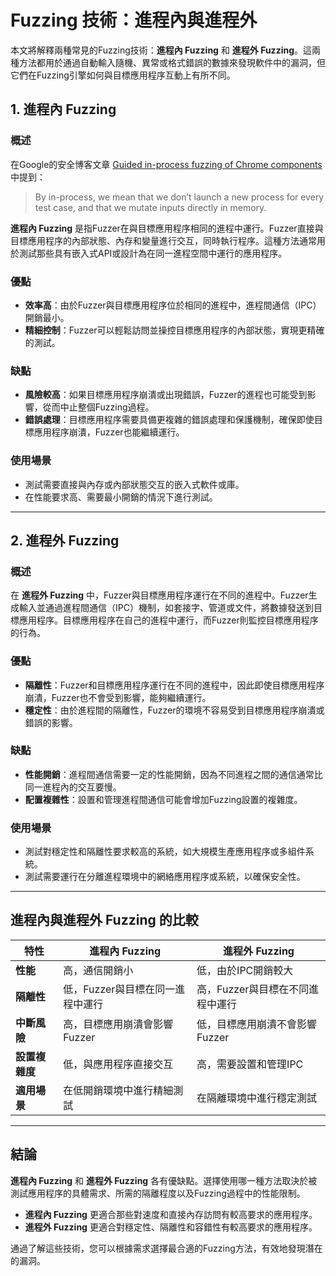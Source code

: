 # Fuzzing 技術：進程內與進程外

本文將解釋兩種常見的Fuzzing技術：**進程內 Fuzzing** 和 **進程外 Fuzzing**。這兩種方法都用於通過自動輸入隨機、異常或格式錯誤的數據來發現軟件中的漏洞，但它們在Fuzzing引擎如何與目標應用程序互動上有所不同。

## 1. 進程內 Fuzzing

### 概述
在Google的安全博客文章 [Guided in-process fuzzing of Chrome components](https://security.googleblog.com/2016/08/guided-in-process-fuzzing-of-chrome.html) 中提到：

> By in-process, we mean that we don’t launch a new process for every test case, and that we mutate inputs directly in memory.

**進程內 Fuzzing** 是指Fuzzer在與目標應用程序相同的進程中運行。Fuzzer直接與目標應用程序的內部狀態、內存和變量進行交互，同時執行程序。這種方法通常用於測試那些具有嵌入式API或設計為在同一進程空間中運行的應用程序。

### 優點
- **效率高**：由於Fuzzer與目標應用程序位於相同的進程中，進程間通信（IPC）開銷最小。
- **精細控制**：Fuzzer可以輕鬆訪問並操控目標應用程序的內部狀態，實現更精確的測試。

### 缺點
- **風險較高**：如果目標應用程序崩潰或出現錯誤，Fuzzer的進程也可能受到影響，從而中止整個Fuzzing過程。
- **錯誤處理**：目標應用程序需要具備更複雜的錯誤處理和保護機制，確保即使目標應用程序崩潰，Fuzzer也能繼續運行。

### 使用場景
- 測試需要直接與內存或內部狀態交互的嵌入式軟件或庫。
- 在性能要求高、需要最小開銷的情況下進行測試。

---

## 2. 進程外 Fuzzing

### 概述
在 **進程外 Fuzzing** 中，Fuzzer與目標應用程序運行在不同的進程中。Fuzzer生成輸入並通過進程間通信（IPC）機制，如套接字、管道或文件，將數據發送到目標應用程序。目標應用程序在自己的進程中運行，而Fuzzer則監控目標應用程序的行為。

### 優點
- **隔離性**：Fuzzer和目標應用程序運行在不同的進程中，因此即使目標應用程序崩潰，Fuzzer也不會受到影響，能夠繼續運行。
- **穩定性**：由於進程間的隔離性，Fuzzer的環境不容易受到目標應用程序崩潰或錯誤的影響。

### 缺點
- **性能開銷**：進程間通信需要一定的性能開銷，因為不同進程之間的通信通常比同一進程內的交互要慢。
- **配置複雜性**：設置和管理進程間通信可能會增加Fuzzing設置的複雜度。

### 使用場景
- 測試對穩定性和隔離性要求較高的系統，如大規模生產應用程序或多組件系統。
- 測試需要運行在分離進程環境中的網絡應用程序或系統，以確保安全性。

---

## 進程內與進程外 Fuzzing 的比較

| 特性                      | 進程內 Fuzzing                    | 進程外 Fuzzing                    |
|---------------------------|----------------------------------|----------------------------------|
| **性能**                  | 高，通信開銷小                    | 低，由於IPC開銷較大               |
| **隔離性**                | 低，Fuzzer與目標在同一進程中運行  | 高，Fuzzer與目標在不同進程中運行  |
| **中斷風險**              | 高，目標應用崩潰會影響Fuzzer      | 低，目標應用崩潰不會影響Fuzzer    |
| **設置複雜度**            | 低，與應用程序直接交互            | 高，需要設置和管理IPC            |
| **適用場景**              | 在低開銷環境中進行精細測試        | 在隔離環境中進行穩定測試          |

---

## 結論

**進程內 Fuzzing** 和 **進程外 Fuzzing** 各有優缺點。選擇使用哪一種方法取決於被測試應用程序的具體需求、所需的隔離程度以及Fuzzing過程中的性能限制。

- **進程內 Fuzzing** 更適合那些對速度和直接內存訪問有較高要求的應用程序。
- **進程外 Fuzzing** 更適合對穩定性、隔離性和容錯性有較高要求的應用程序。

通過了解這些技術，您可以根據需求選擇最合適的Fuzzing方法，有效地發現潛在的漏洞。

